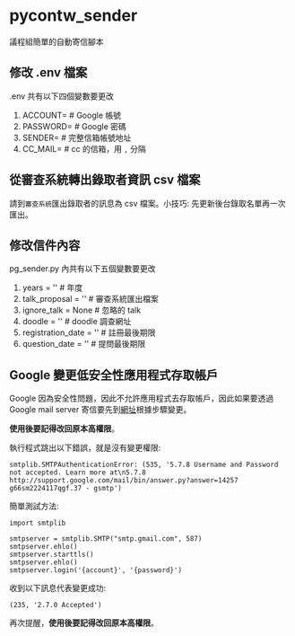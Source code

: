 # pycontw_sender

議程組簡單的自動寄信腳本


## 修改 .env 檔案

.env 共有以下四個變數要更改

1. ACCOUNT= # Google 帳號
2. PASSWORD= # Google 密碼
3. SENDER= # 完整信箱帳號地址
4. CC_MAIL= # cc 的信箱，用 `,` 分隔


## 從審查系統轉出錄取者資訊 csv 檔案

請到`審查系統`匯出錄取者的訊息為 csv 檔案。小技巧: 先更新後台錄取名單再一次匯出。


## 修改信件內容

pg_sender.py 內共有以下五個變數要更改

1. years = '' # 年度
2. talk_proposal = '' # 審查系統匯出檔案
3. ignore_talk = None # 忽略的 talk
4. doodle = '' # doodle 調查網址
5. registration_date = '' # 註冊最後期限
6. question_date = '' # 提問最後期限


## Google 變更低安全性應用程式存取帳戶

Google 因為安全性問題，因此不允許應用程式去存取帳戶，因此如果要透過 Google mail server 寄信要先到[網址](https://support.google.com/accounts/answer/6010255?authuser=1&p=lsa_blocked&hl=zh-Hant&authuser=1&visit_id=636940144218553665-4017599695&rd=1)根據步驟變更。

**使用後要記得改回原本高權限**。


執行程式跳出以下錯誤，就是沒有變更權限:
```
smtplib.SMTPAuthenticationError: (535, '5.7.8 Username and Password not accepted. Learn more at\n5.7.8 http://support.google.com/mail/bin/answer.py?answer=14257 g66sm2224117qgf.37 - gsmtp')
```

簡單測試方法:
```
import smtplib

smtpserver = smtplib.SMTP("smtp.gmail.com", 587)
smtpserver.ehlo()
smtpserver.starttls()
smtpserver.ehlo()
smtpserver.login('{account}', '{password}')
```

收到以下訊息代表變更成功:
```
(235, '2.7.0 Accepted')
```

再次提醒，**使用後要記得改回原本高權限**。
